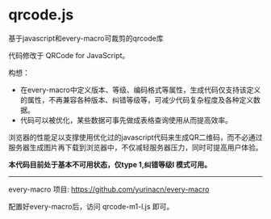qrcode.js
=========

基于javascript和every-macro可裁剪的qrcode库

代码修改于 QRCode for JavaScript。

构想：

- 在every-macro中定义版本、等级、编码格式等属性，生成代码仅支持该定义的属性，不再兼容各种版本、纠错等级等，可减少代码复杂程度及各种定义数据。
- 代码可以被优化，某些数据可事先做成表格查询使用从而提高效率。

浏览器的性能足以支撑使用优化过的javascript代码来生成QR二维码，而不必通过服务器生成图片再下载到浏览器中，不仅减轻服务器压力，同时可提高用户体验。

**本代码目前处于基本不可用状态，仅type 1,纠错等级l 模式可用。**

---

every-macro 项目: <https://github.com/yurinacn/every-macro>

配置好every-macro后，访问 qrcode-m1-l.js 即可。